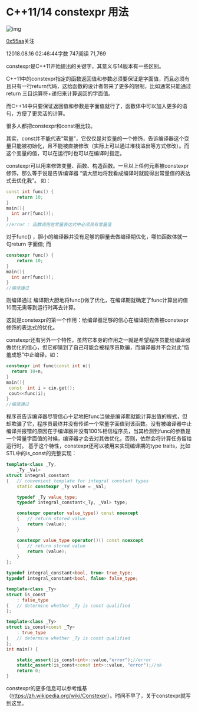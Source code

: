 # C++11/14 constexpr 用法

![img](https://upload.jianshu.io/users/upload_avatars/13626533/1ba192d6-1dc2-4615-8555-8a3bae1fe084.jpg?imageMogr2/auto-orient/strip|imageView2/1/w/96/h/96/format/webp)

[0x55aa](https://www.jianshu.com/u/63be6d29cdd5)关注

12018.08.16 02:46:44字数 747阅读 71,769

constexpr是C++11开始提出的关键字，其意义与14版本有一些区别。

C++11中的constexpr指定的函数返回值和参数必须要保证是字面值，而且必须有且只有一行return代码，这给函数的设计者带来了更多的限制，比如通常只能通过return 三目运算符+递归来计算返回的字面值。

而C++14中只要保证返回值和参数是字面值就行了，函数体中可以加入更多的语句，方便了更灵活的计算。

很多人都把constexpr和const相比较。

其实，const并不能代表“常量”，它仅仅是对变量的一个修饰，告诉编译器这个变量只能被初始化，且不能被直接修改（实际上可以通过堆栈溢出等方式修改）。而这个变量的值，可以在运行时也可以在编译时指定。

constexpr可以用来修饰变量、函数、构造函数。一旦以上任何元素被constexpr修饰，那么等于说是告诉编译器 “请大胆地将我看成编译时就能得出常量值的表达式去优化我”。
如：

```cpp
const int func() {
    return 10;
}
main(){
  int arr[func()];
}
//error : 函数调用在常量表达式中必须具有常量值
```

对于func() ，胆小的编译器并没有足够的胆量去做编译期优化，哪怕函数体就一句return 字面值;
而

```cpp
constexpr func() {
    return 10;
}
main(){
  int arr[func()];
}
//编译通过
```

则编译通过
编译期大胆地将func()做了优化，在编译期就确定了func计算出的值10而无需等到运行时再去计算。

这就是constexpr的第一个作用：给编译器足够的信心在编译期去做被constexpr修饰的表达式的优化。

constexpr还有另外一个特性，虽然它本身的作用之一就是希望程序员能给编译器做优化的信心，但它却猜到了自己可能会被程序员欺骗，而编译器并不会对此“恼羞成怒”中止编译，如：

```cpp
constexpr int func(const int n){
  return 10+n;
}
main(){
 const  int i = cin.get();
 cout<<func(i);
}
//编译通过
```

程序员告诉编译器尽管信心十足地把func当做是编译期就能计算出值的程式，但却欺骗了它，程序员最终并没有传递一个常量字面值到该函数。没有被编译器中止编译并报错的原因在于编译器并没有100%相信程序员，当其检测到func的参数是一个常量字面值的时候，编译器才会去对其做优化，否则，依然会将计算任务留给运行时。
基于这个特性，constexpr还可以被用来实现编译期的type traits，比如STL中的is_const的完整实现：

```cpp
template<class _Ty,
    _Ty _Val>
struct integral_constant
{   // convenient template for integral constant types
    static constexpr _Ty value = _Val;

    typedef _Ty value_type;
    typedef integral_constant<_Ty, _Val> type;

    constexpr operator value_type() const noexcept
    {   // return stored value
        return (value);
    }

    constexpr value_type operator()() const noexcept
    {   // return stored value
        return (value);
    }
};

typedef integral_constant<bool, true> true_type;
typedef integral_constant<bool, false> false_type;

template<class _Ty>
struct is_const
    : false_type
{   // determine whether _Ty is const qualified
};

template<class _Ty>
struct is_const<const _Ty>
    : true_type
{   // determine whether _Ty is const qualified
};
int main() {

    static_assert(is_const<int>::value,"error");//error
    static_assert(is_const<const int>::value, "error");//ok
    return 0;
}
```

constexpr的更多信息可以参考维基（<https://zh.wikipedia.org/wiki/Constexpr>）。时间不早了，关于constexpr就写到这里。